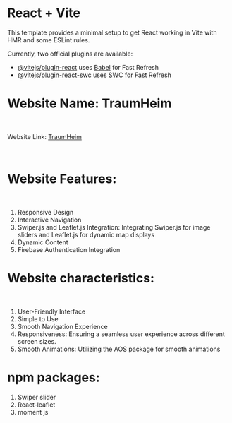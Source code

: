# React + Vite

This template provides a minimal setup to get React working in Vite with HMR and some ESLint rules.

Currently, two official plugins are available:

- [@vitejs/plugin-react](https://github.com/vitejs/vite-plugin-react/blob/main/packages/plugin-react/README.md) uses [Babel](https://babeljs.io/) for Fast Refresh
- [@vitejs/plugin-react-swc](https://github.com/vitejs/vite-plugin-react-swc) uses [SWC](https://swc.rs/) for Fast Refresh

<h1>Website Name: TraumHeim</h1>

</br>

Website Link: <a href="https://ph-assignment-09-7744b.web.app" target="_blank">TraumHeim</a>

</br>

<h1>Website Features:</h1>

</br>

<ol>
  <li>Responsive Design</li>
  <li>Interactive Navigation</li>
  <li>Swiper.js and Leaflet.js Integration: Integrating Swiper.js for image sliders and Leaflet.js for dynamic map displays</li>
  <li>Dynamic Content</li>
  <li>Firebase Authentication Integration</li>

</ol>

<h1>Website  characteristics:</h1>

</br>

<ol>
  <li>User-Friendly Interface</li>
  <li>Simple to Use</li>
  <li>Smooth Navigation Experience</li>
  <li>Responsiveness: Ensuring a seamless user experience across different screen sizes.</li>
   <li>Smooth Animations: Utilizing the AOS package for smooth animations</li>
</ol>

<h1>npm packages:</h1>
<ol>
  <li>Swiper slider</li>
  <li>React-leaflet</li>
  <li>moment js</li>
</ol>




